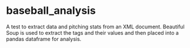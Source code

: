 # baseball_analysis
A test to extract data and pitching stats from an XML document. Beautiful Soup is used to extract the tags and their values and then placed into a pandas dataframe for analysis.  
